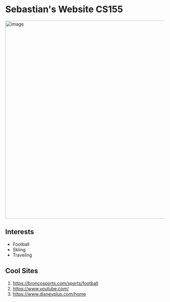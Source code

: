 # Sebastian's Website CS155

<img width="650" height="624" alt="image" src="https://github.com/user-attachments/assets/fc80787a-500c-4e87-97d2-b0580140ab16" />

## Interests
* Football
* Skiing
* Traveling


## Cool Sites 
1. https://broncosports.com/sports/football
2. https://www.youtube.com/
3. https://www.disneyplus.com/home

